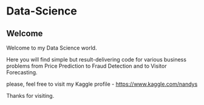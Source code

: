 # Data-Science

## Welcome

Welcome to my Data Science world. 

Here you will find simple but result-delivering code for various business problems from Price Prediction to Fraud Detection and to Visitor Forecasting.

please, feel free to visit my Kaggle profile - https://www.kaggle.com/nandys

Thanks for visiting.
